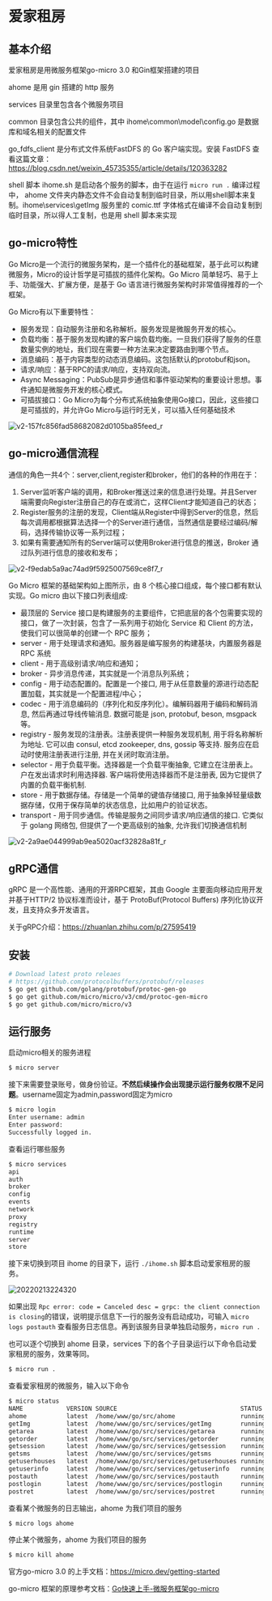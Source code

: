 # 爱家租房
## 基本介绍

爱家租房是用微服务框架go-micro 3.0 和Gin框架搭建的项目

ahome 是用 gin 搭建的 http 服务

services 目录里包含各个微服务项目

common 目录包含公共的组件，其中 ihome\common\model\config.go 是数据库和域名相关的配置文件

go_fdfs_client 是分布式文件系统FastDFS 的 Go 客户端实现。安装 FastDFS 查看这篇文章：https://blog.csdn.net/weixin_45735355/article/details/120363282

shell 脚本 ihome.sh 是启动各个服务的脚本，由于在运行 `micro run .` 编译过程中， ahome 文件夹内静态文件不会自动复制到临时目录，所以用shell脚本来复制。ihome\services\getImg 服务里的 comic.ttf 字体格式在编译不会自动复制到临时目录，所以得人工复制，也是用 shell 脚本来实现

## go-micro特性

Go Micro是一个流行的微服务架构，是一个插件化的基础框架，基于此可以构建微服务，Micro的设计哲学是可插拔的插件化架构。Go Micro 简单轻巧、易于上手、功能强大、扩展方便，是基于 Go 语言进行微服务架构时非常值得推荐的一个框架。

Go Micro有以下重要特性：

- 服务发现：自动服务注册和名称解析。服务发现是微服务开发的核心。
- 负载均衡：基于服务发现构建的客户端负载均衡。一旦我们获得了服务的任意数量实例的地址，我们现在需要一种方法来决定要路由到哪个节点。
- 消息编码：基于内容类型的动态消息编码。这包括默认的protobuf和json。
- 请求/响应：基于RPC的请求/响应，支持双向流。
- Async Messaging：PubSub是异步通信和事件驱动架构的重要设计思想。事件通知是微服务开发的核心模式。
- 可插拔接口：Go Micro为每个分布式系统抽象使用Go接口，因此，这些接口是可插拔的，并允许Go Micro与运行时无关，可以插入任何基础技术

![v2-157fc856fad58682082d0105ba85feed_r](attachment/v2-157fc856fad58682082d0105ba85feed_r.jpg)

## go-micro通信流程

通信的角色一共4个：server,client,register和broker，他们的各种的作用在于：

1. Server监听客户端的调用，和Broker推送过来的信息进行处理。并且Server端需要向Register注册自己的存在或消亡，这样Client才能知道自己的状态；
2. Register服务的注册的发现，Client端从Register中得到Server的信息，然后每次调用都根据算法选择一个的Server进行通信，当然通信是要经过编码/解码，选择传输协议等一系列过程；
3. 如果有需要通知所有的Server端可以使用Broker进行信息的推送，Broker 通过队列进行信息的接收和发布；

![v2-f9edab5a9ac74ad9f5925007569ce8f7_r](attachment/v2-f9edab5a9ac74ad9f5925007569ce8f7_r.jpg)

Go Micro 框架的基础架构如上图所示，由 8 个核心接口组成，每个接口都有默认实现。Go micro 由以下接口列表组成:

- 最顶层的 Service 接口是构建服务的主要组件，它把底层的各个包需要实现的接口，做了一次封装，包含了一系列用于初始化 Service 和 Client 的方法，使我们可以很简单的创建一个 RPC 服务；
- server - 用于处理请求和通知。服务器是编写服务的构建基块，内置服务器是 RPC 系统
- client - 用于高级别请求/响应和通知；
- broker - 异步消息传递，其实就是一个消息队列系统；
- config - 用于动态配置的。配置是一个接口, 用于从任意数量的源进行动态配置加载，其实就是一个配置进程/中心；
- codec - 用于消息编码的（序列化和反序列化）。编解码器用于编码和解码消息, 然后再通过导线传输消息. 数据可能是 json, protobuf, beson, msgpack 等。
- registry - 服务发现的注册表。注册表提供一种服务发现机制, 用于将名称解析为地址. 它可以由 consul, etcd zookeeper, dns, gossip 等支持. 服务应在启动时使用注册表进行注册, 并在关闭时取消注册。
- selector - 用于负载平衡。选择器是一个负载平衡抽象, 它建立在注册表上。 户在发出请求时利用选择器. 客户端将使用选择器而不是注册表, 因为它提供了内置的负载平衡机制.
- store - 用于数据存储。存储是一个简单的键值存储接口, 用于抽象掉轻量级数据存储，仅用于保存简单的状态信息，比如用户的验证状态。
- transport - 用于同步通信。传输是服务之间同步请求/响应通信的接口. 它类似于 golang 网络包, 但提供了一个更高级别的抽象, 允许我们切换通信机制

![v2-2a9ae044999ab9ea5020acf32828a81f_r](attachment/v2-2a9ae044999ab9ea5020acf32828a81f_r.jpg)

## gRPC通信

gRPC 是一个高性能、通用的开源RPC框架，其由 Google 主要面向移动应用开发并基于HTTP/2 协议标准而设计，基于 ProtoBuf(Protocol Buffers) 序列化协议开发，且支持众多开发语言。

关于gRPC介绍：https://zhuanlan.zhihu.com/p/27595419



## 安装

```sh
# Download latest proto releaes
# https://github.com/protocolbuffers/protobuf/releases
$ go get github.com/golang/protobuf/protoc-gen-go
$ go get github.com/micro/micro/v3/cmd/protoc-gen-micro
$ go get github.com/micro/micro/v3
```

## 运行服务

启动micro相关的服务进程

```sh
$ micro server
```

接下来需要登录账号，做身份验证。**不然后续操作会出现提示运行服务权限不足问题**。username固定为admin,password固定为micro

```sh
$ micro login
Enter username: admin
Enter password:
Successfully logged in.
```

查看运行哪些服务

```sh
$ micro services
api
auth
broker
config
events
network
proxy
registry
runtime
server
store
```

接下来切换到项目 ihome 的目录下，运行 `./ihome.sh` 脚本启动爱家租房的服务。

![20220213224320](attachment/20220213224320.png)

如果出现 `Rpc error: code = Canceled desc = grpc: the client connection is closing`的错误，说明提示信息下一行的服务没有启动成功，可输入 `micro logs postauth` 查看服务日志信息。再到该服务目录单独启动服务，`micro run .`

也可以逐个切换到 ahome 目录，services 下的各个子目录运行以下命令启动爱家租房的服务，效果等同。

```sh
$ micro run .
```

查看爱家租房的微服务，输入以下命令

```sh
$ micro status
NAME            VERSION SOURCE                                  STATUS  BUILD   UPDATED         METADATA
ahome           latest  /home/www/go/src/ahome                  running n/a     51m39s ago      owner=admin, group=micro
getImg          latest  /home/www/go/src/services/getImg        running n/a     51m33s ago      owner=admin, group=micro
getarea         latest  /home/www/go/src/services/getarea       running n/a     51m37s ago      owner=admin, group=micro
getorder        latest  /home/www/go/src/services/getorder      running n/a     9s ago          owner=admin, group=micro
getsession      latest  /home/www/go/src/services/getsession    running n/a     50m48s ago      owner=admin, group=micro
getsms          latest  /home/www/go/src/services/getsms        running n/a     50m41s ago      owner=admin, group=micro
getuserhouses   latest  /home/www/go/src/services/getuserhouses running n/a     50m33s ago      owner=admin, group=micro
getuserinfo     latest  /home/www/go/src/services/getuserinfo   running n/a     50m23s ago      owner=admin, group=micro
postauth        latest  /home/www/go/src/services/postauth      running n/a     50m2s ago       owner=admin, group=micro
postlogin       latest  /home/www/go/src/services/postlogin     running n/a     47s ago         owner=admin, group=micro
postret         latest  /home/www/go/src/services/postret       running n/a     49m12s ago      owner=admin, group=micro
```

查看某个微服务的日志输出，ahome 为我们项目的服务

```sh
$ micro logs ahome
```

停止某个微服务，ahome 为我们项目的服务

```sh
$ micro kill ahome
```

官方go-micro 3.0 的上手文档：https://micro.dev/getting-started

go-micro 框架的原理参考文档：[Go快速上手-微服务框架go-micro](https://zhuanlan.zhihu.com/p/372796932)